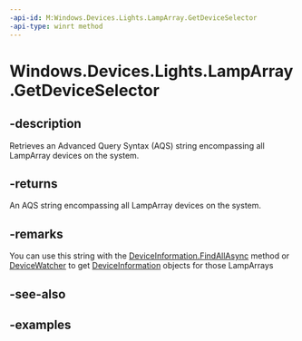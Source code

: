 ```yaml
---
-api-id: M:Windows.Devices.Lights.LampArray.GetDeviceSelector
-api-type: winrt method
---
```


<!-- Method syntax.
public string LampArray.GetDeviceSelector()
-->

# Windows.Devices.Lights.LampArray.GetDeviceSelector

## -description
Retrieves an Advanced Query Syntax (AQS) string encompassing all LampArray devices on the system. 

## -returns
An AQS string encompassing all LampArray devices on the system.

## -remarks
You can use this string with the [DeviceInformation.FindAllAsync](../windows.devices.enumeration/deviceinformation_findallasync.md) method or [DeviceWatcher](../windows.devices.enumeration/devicewatcher.md) to get [DeviceInformation](../windows.devices.enumeration/deviceinformation.md) objects for those LampArrays

## -see-also

## -examples

